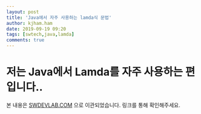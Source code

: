 ```yaml
---
layout: post
title: 'Java에서 자주 사용하는 lamda식 문법'
author: kjham.ham
date: 2019-09-19 09:20
tags: [swtech,java,lamda]
comments: true
---
```


# 저는 Java에서 Lamda를 자주 사용하는 편입니다..  

본 내용은 [SWDEVLAB.COM](https://swdevlab.com/70) 으로 이관되었습니다.
링크를 통해 확인해주세요.

